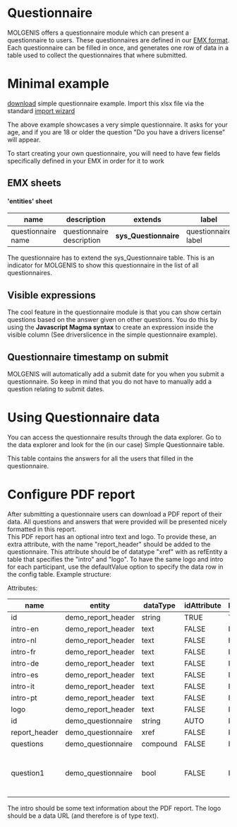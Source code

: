# Questionnaire

MOLGENIS offers a questionnaire module which can present a questionnaire to users.
These questionnaires are defined in our [EMX format](guide-emx.md). Each questionnaire can be filled in once, and generates one row of data in a table used to collect the questionnaires that where submitted.

# Minimal example
[download](data/simple-questionnaire.xlsx) simple questionnaire example. Import this xlsx file via the standard [import wizard](guide-data-import.md)

The above example showcases a very simple questionnaire.
It asks for your age, and if you are 18 or older the question "Do you have a drivers license" will appear.

To start creating your own questionnaire, you will need to have few fields specifically defined in your EMX in order for it to work

## EMX sheets
#### 'entities' sheet

| name               | description               | extends               | label               |
|--------------------|---------------------------|-----------------------|---------------------|
| questionnaire name | questionnaire description | __sys_Questionnaire__ | questionnaire label |

The questionnaire has to extend the sys_Questionnaire table. This is an indicator for MOLGENIS to show this questionnaire in the list of all
questionnaires.


## Visible expressions
The cool feature in the questionnaire module is that you can show certain questions based on the answer given on other questions.
You do this by using the __Javascript Magma syntax__ to create an expression inside the visible column (See driverslicence in the simple questionnaire example).

## Questionnaire timestamp on submit
MOLGENIS will automatically add a submit date for you when you submit a questionnaire. So keep in mind that you do not have to manually
add a question relating to submit dates.

# Using Questionnaire data
You can access the questionnaire results through the data explorer.
Go to the data explorer and look for the (in our case) Simple Questionnaire table.

This table contains the answers for all the users that filled in the questionnaire.

# Configure PDF report
After submitting a questionnaire users can download a PDF report of their data. All questions and answers that were provided will be presented nicely formatted in this report.  
This PDF report has an optional intro text and logo. To provide these, an extra attribute, with the name "report_header" should be added to the questionnaire. This attribute
should be of datatype "xref" with as refEntity a table that specifies the "intro" and "logo". To have the same logo and intro for each participant, use the defaultValue option to
specify the data row in the config table. Example structure:

Attributes:

| name               | entity               | dataType               | idAttribute | labelAttribute | defaultValue | refEntity          | label                                           | partOfAttribute |
|--------------------|----------------------|------------------------|-------------|----------------|--------------|--------------------|-------------------------------------------------|-----------------|
| id                 | demo_report_header   | string                 | TRUE        | TRUE           |              |                    |                                                 |                 |
| intro-en           | demo_report_header   | text                   | FALSE       | FALSE          |              |                    |                                                 |                 |
| intro-nl           | demo_report_header   | text                   | FALSE       | FALSE          |              |                    |                                                 |                 |
| intro-fr           | demo_report_header   | text                   | FALSE       | FALSE          |              |                    |                                                 |                 |
| intro-de           | demo_report_header   | text                   | FALSE       | FALSE          |              |                    |                                                 |                 |
| intro-es           | demo_report_header   | text                   | FALSE       | FALSE          |              |                    |                                                 |                 |
| intro-it           | demo_report_header   | text                   | FALSE       | FALSE          |              |                    |                                                 |                 |
| intro-pt           | demo_report_header   | text                   | FALSE       | FALSE          |              |                    |                                                 |                 |
| logo               | demo_report_header   | text                   | FALSE       | FALSE          |              |                    |                                                 |                 |
| id                 | demo_questionnaire   | string                 | AUTO        | FALSE          |              |                    |                                                 |                 |
| report_header      | demo_questionnaire   | xref                   | FALSE       | FALSE          |              | demo_report_header |                                                 |                 |
| questions          | demo_questionnaire   | compound               | FALSE       | FALSE          |              |                    |                                                 |                 |
| question1          | demo_questionnaire   | bool                   | FALSE       | FALSE          |              |                    | Do you think this questionnaire is quite small? | questions       |

The intro should be some text information about the PDF report. The logo should be a data URL (and therefore is of type text).
